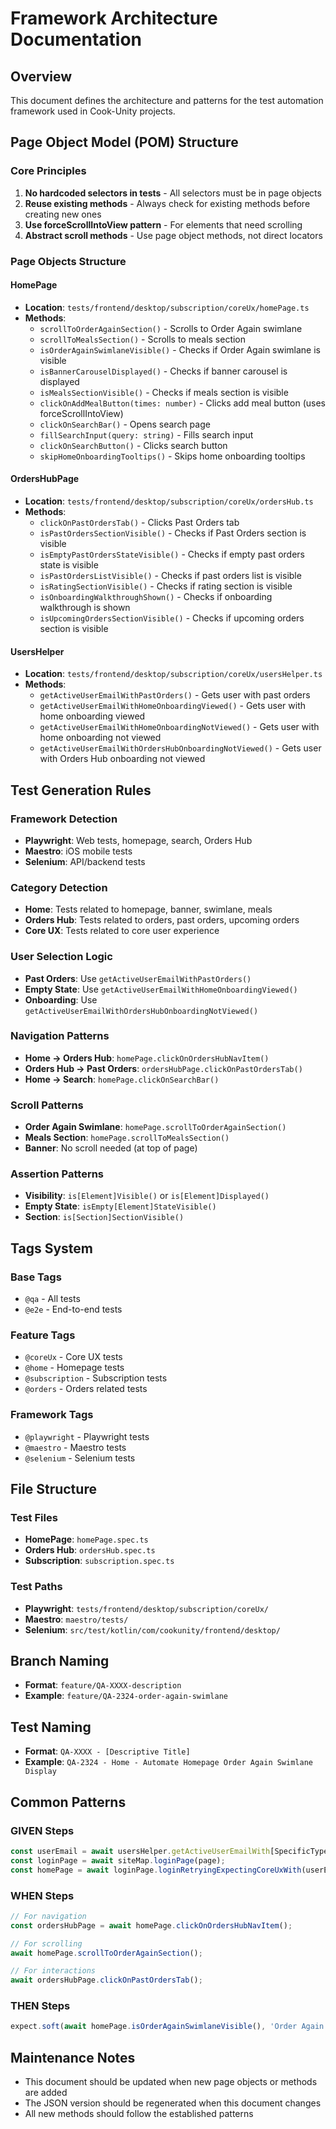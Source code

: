 # Framework Architecture Documentation

## Overview
This document defines the architecture and patterns for the test automation framework used in Cook-Unity projects.

## Page Object Model (POM) Structure

### Core Principles
1. **No hardcoded selectors in tests** - All selectors must be in page objects
2. **Reuse existing methods** - Always check for existing methods before creating new ones
3. **Use forceScrollIntoView pattern** - For elements that need scrolling
4. **Abstract scroll methods** - Use page object methods, not direct locators

### Page Objects Structure

#### HomePage
- **Location**: `tests/frontend/desktop/subscription/coreUx/homePage.ts`
- **Methods**:
  - `scrollToOrderAgainSection()` - Scrolls to Order Again swimlane
  - `scrollToMealsSection()` - Scrolls to meals section
  - `isOrderAgainSwimlaneVisible()` - Checks if Order Again swimlane is visible
  - `isBannerCarouselDisplayed()` - Checks if banner carousel is displayed
  - `isMealsSectionVisible()` - Checks if meals section is visible
  - `clickOnAddMealButton(times: number)` - Clicks add meal button (uses forceScrollIntoView)
  - `clickOnSearchBar()` - Opens search page
  - `fillSearchInput(query: string)` - Fills search input
  - `clickOnSearchButton()` - Clicks search button
  - `skipHomeOnboardingTooltips()` - Skips home onboarding tooltips

#### OrdersHubPage
- **Location**: `tests/frontend/desktop/subscription/coreUx/ordersHub.ts`
- **Methods**:
  - `clickOnPastOrdersTab()` - Clicks Past Orders tab
  - `isPastOrdersSectionVisible()` - Checks if Past Orders section is visible
  - `isEmptyPastOrdersStateVisible()` - Checks if empty past orders state is visible
  - `isPastOrdersListVisible()` - Checks if past orders list is visible
  - `isRatingSectionVisible()` - Checks if rating section is visible
  - `isOnboardingWalkthroughShown()` - Checks if onboarding walkthrough is shown
  - `isUpcomingOrdersSectionVisible()` - Checks if upcoming orders section is visible

#### UsersHelper
- **Location**: `tests/frontend/desktop/subscription/coreUx/usersHelper.ts`
- **Methods**:
  - `getActiveUserEmailWithPastOrders()` - Gets user with past orders
  - `getActiveUserEmailWithHomeOnboardingViewed()` - Gets user with home onboarding viewed
  - `getActiveUserEmailWithHomeOnboardingNotViewed()` - Gets user with home onboarding not viewed
  - `getActiveUserEmailWithOrdersHubOnboardingNotViewed()` - Gets user with Orders Hub onboarding not viewed

## Test Generation Rules

### Framework Detection
- **Playwright**: Web tests, homepage, search, Orders Hub
- **Maestro**: iOS mobile tests
- **Selenium**: API/backend tests

### Category Detection
- **Home**: Tests related to homepage, banner, swimlane, meals
- **Orders Hub**: Tests related to orders, past orders, upcoming orders
- **Core UX**: Tests related to core user experience

### User Selection Logic
- **Past Orders**: Use `getActiveUserEmailWithPastOrders()`
- **Empty State**: Use `getActiveUserEmailWithHomeOnboardingViewed()`
- **Onboarding**: Use `getActiveUserEmailWithOrdersHubOnboardingNotViewed()`

### Navigation Patterns
- **Home → Orders Hub**: `homePage.clickOnOrdersHubNavItem()`
- **Orders Hub → Past Orders**: `ordersHubPage.clickOnPastOrdersTab()`
- **Home → Search**: `homePage.clickOnSearchBar()`

### Scroll Patterns
- **Order Again Swimlane**: `homePage.scrollToOrderAgainSection()`
- **Meals Section**: `homePage.scrollToMealsSection()`
- **Banner**: No scroll needed (at top of page)

### Assertion Patterns
- **Visibility**: `is[Element]Visible()` or `is[Element]Displayed()`
- **Empty State**: `isEmpty[Element]StateVisible()`
- **Section**: `is[Section]SectionVisible()`

## Tags System

### Base Tags
- `@qa` - All tests
- `@e2e` - End-to-end tests

### Feature Tags
- `@coreUx` - Core UX tests
- `@home` - Homepage tests
- `@subscription` - Subscription tests
- `@orders` - Orders related tests

### Framework Tags
- `@playwright` - Playwright tests
- `@maestro` - Maestro tests
- `@selenium` - Selenium tests

## File Structure

### Test Files
- **HomePage**: `homePage.spec.ts`
- **Orders Hub**: `ordersHub.spec.ts`
- **Subscription**: `subscription.spec.ts`

### Test Paths
- **Playwright**: `tests/frontend/desktop/subscription/coreUx/`
- **Maestro**: `maestro/tests/`
- **Selenium**: `src/test/kotlin/com/cookunity/frontend/desktop/`

## Branch Naming
- **Format**: `feature/QA-XXXX-description`
- **Example**: `feature/QA-2324-order-again-swimlane`

## Test Naming
- **Format**: `QA-XXXX - [Descriptive Title]`
- **Example**: `QA-2324 - Home - Automate Homepage Order Again Swimlane Display`

## Common Patterns

### GIVEN Steps
```typescript
const userEmail = await usersHelper.getActiveUserEmailWith[SpecificType]();
const loginPage = await siteMap.loginPage(page);
const homePage = await loginPage.loginRetryingExpectingCoreUxWith(userEmail, process.env.VALID_LOGIN_PASSWORD);
```

### WHEN Steps
```typescript
// For navigation
const ordersHubPage = await homePage.clickOnOrdersHubNavItem();

// For scrolling
await homePage.scrollToOrderAgainSection();

// For interactions
await ordersHubPage.clickOnPastOrdersTab();
```

### THEN Steps
```typescript
expect.soft(await homePage.isOrderAgainSwimlaneVisible(), 'Order Again swimlane is visible').toBeTruthy();
```

## Maintenance Notes
- This document should be updated when new page objects or methods are added
- The JSON version should be regenerated when this document changes
- All new methods should follow the established patterns
